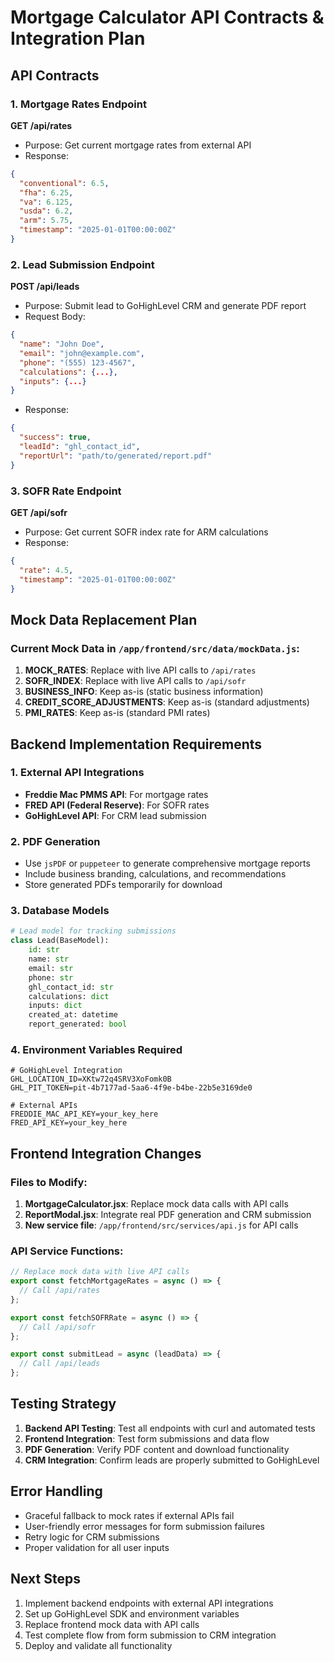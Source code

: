 # Mortgage Calculator API Contracts & Integration Plan

## API Contracts

### 1. Mortgage Rates Endpoint
**GET /api/rates**
- Purpose: Get current mortgage rates from external API
- Response: 
```json
{
  "conventional": 6.5,
  "fha": 6.25,
  "va": 6.125,
  "usda": 6.2,
  "arm": 5.75,
  "timestamp": "2025-01-01T00:00:00Z"
}
```

### 2. Lead Submission Endpoint
**POST /api/leads**
- Purpose: Submit lead to GoHighLevel CRM and generate PDF report
- Request Body:
```json
{
  "name": "John Doe",
  "email": "john@example.com",
  "phone": "(555) 123-4567",
  "calculations": {...},
  "inputs": {...}
}
```
- Response:
```json
{
  "success": true,
  "leadId": "ghl_contact_id",
  "reportUrl": "path/to/generated/report.pdf"
}
```

### 3. SOFR Rate Endpoint
**GET /api/sofr**
- Purpose: Get current SOFR index rate for ARM calculations
- Response:
```json
{
  "rate": 4.5,
  "timestamp": "2025-01-01T00:00:00Z"
}
```

## Mock Data Replacement Plan

### Current Mock Data in `/app/frontend/src/data/mockData.js`:
1. **MOCK_RATES**: Replace with live API calls to `/api/rates`
2. **SOFR_INDEX**: Replace with live API calls to `/api/sofr`
3. **BUSINESS_INFO**: Keep as-is (static business information)
4. **CREDIT_SCORE_ADJUSTMENTS**: Keep as-is (standard adjustments)
5. **PMI_RATES**: Keep as-is (standard PMI rates)

## Backend Implementation Requirements

### 1. External API Integrations
- **Freddie Mac PMMS API**: For mortgage rates
- **FRED API (Federal Reserve)**: For SOFR rates
- **GoHighLevel API**: For CRM lead submission

### 2. PDF Generation
- Use `jsPDF` or `puppeteer` to generate comprehensive mortgage reports
- Include business branding, calculations, and recommendations
- Store generated PDFs temporarily for download

### 3. Database Models
```python
# Lead model for tracking submissions
class Lead(BaseModel):
    id: str
    name: str
    email: str
    phone: str
    ghl_contact_id: str
    calculations: dict
    inputs: dict
    created_at: datetime
    report_generated: bool
```

### 4. Environment Variables Required
```
# GoHighLevel Integration
GHL_LOCATION_ID=XKtw72q4SRV3XoFomk0B
GHL_PIT_TOKEN=pit-4b7177ad-5aa6-4f9e-b4be-22b5e3169de0

# External APIs
FREDDIE_MAC_API_KEY=your_key_here
FRED_API_KEY=your_key_here
```

## Frontend Integration Changes

### Files to Modify:
1. **MortgageCalculator.jsx**: Replace mock data calls with API calls
2. **ReportModal.jsx**: Integrate real PDF generation and CRM submission
3. **New service file**: `/app/frontend/src/services/api.js` for API calls

### API Service Functions:
```javascript
// Replace mock data with live API calls
export const fetchMortgageRates = async () => {
  // Call /api/rates
};

export const fetchSOFRRate = async () => {
  // Call /api/sofr
};

export const submitLead = async (leadData) => {
  // Call /api/leads
};
```

## Testing Strategy
1. **Backend API Testing**: Test all endpoints with curl and automated tests
2. **Frontend Integration**: Test form submissions and data flow
3. **PDF Generation**: Verify PDF content and download functionality
4. **CRM Integration**: Confirm leads are properly submitted to GoHighLevel

## Error Handling
- Graceful fallback to mock rates if external APIs fail
- User-friendly error messages for form submission failures
- Retry logic for CRM submissions
- Proper validation for all user inputs

## Next Steps
1. Implement backend endpoints with external API integrations
2. Set up GoHighLevel SDK and environment variables
3. Replace frontend mock data with API calls
4. Test complete flow from form submission to CRM integration
5. Deploy and validate all functionality